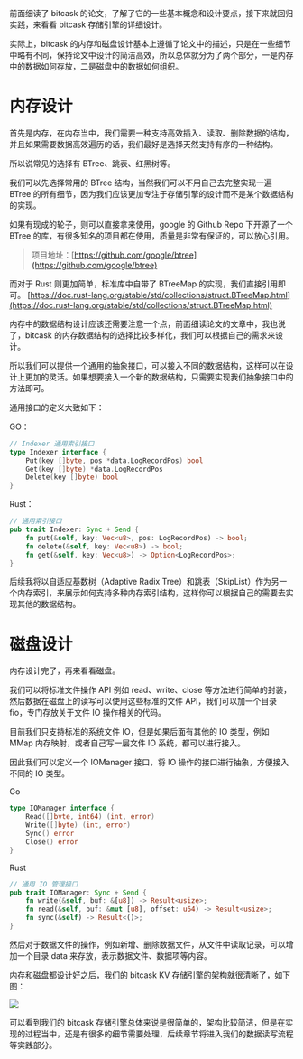 前面细读了 bitcask 的论文，了解了它的一些基本概念和设计要点，接下来就回归实践，来看看 bitcask 存储引擎的详细设计。

实际上，bitcask 的内存和磁盘设计基本上遵循了论文中的描述，只是在一些细节中略有不同，保持论文中设计的简洁高效，所以总体就分为了两个部分，一是内存中的数据如何存放，二是磁盘中的数据如何组织。

# 内存设计

首先是内存，在内存当中，我们需要一种支持高效插入、读取、删除数据的结构，并且如果需要数据高效遍历的话，我们最好是选择天然支持有序的一种结构。

所以说常见的选择有 BTree、跳表、红黑树等。

我们可以先选择常用的 BTree 结构，当然我们可以不用自己去完整实现一遍 BTree 的所有细节，因为我们应该更加专注于存储引擎的设计而不是某个数据结构的实现。

如果有现成的轮子，则可以直接拿来使用，google 的 Github Repo 下开源了一个 BTree 的库，有很多知名的项目都在使用，质量是非常有保证的，可以放心引用。
>项目地址：[https://github.com/google/btree](https://github.com/google/btree)

而对于 Rust 则更加简单，标准库中自带了 BTreeMap 的实现，我们直接引用即可。
[https://doc.rust-lang.org/stable/std/collections/struct.BTreeMap.html](https://doc.rust-lang.org/stable/std/collections/struct.BTreeMap.html)

内存中的数据结构设计应该还需要注意一个点，前面细读论文的文章中，我也说了，bitcask 的内存数据结构的选择比较多样化，我们可以根据自己的需求来设计。

所以我们可以提供一个通用的抽象接口，可以接入不同的数据结构，这样可以在设计上更加的灵活。如果想要接入一个新的数据结构，只需要实现我们抽象接口中的方法即可。

通用接口的定义大致如下：

GO：
```go
// Indexer 通用索引接口
type Indexer interface {
	Put(key []byte, pos *data.LogRecordPos) bool
	Get(key []byte) *data.LogRecordPos
	Delete(key []byte) bool
}
```

Rust：
```rust
// 通用索引接口
pub trait Indexer: Sync + Send {
    fn put(&self, key: Vec<u8>, pos: LogRecordPos) -> bool;
    fn delete(&self, key: Vec<u8>) -> bool;
    fn get(&self, key: Vec<u8>) -> Option<LogRecordPos>;
}
```

后续我将以自适应基数树（Adaptive Radix Tree）和跳表（SkipList）作为另一个内存索引，来展示如何支持多种内存索引结构，这样你可以根据自己的需要去实现其他的数据结构。

# 磁盘设计

内存设计完了，再来看看磁盘。

我们可以将标准文件操作 API 例如 read、write、close 等方法进行简单的封装，然后数据在磁盘上的读写可以使用这些标准的文件 API，我们可以加一个目录 fio，专门存放关于文件 IO 操作相关的代码。

目前我们只支持标准的系统文件 IO，但是如果后面有其他的 IO 类型，例如 MMap 内存映射，或者自己写一层文件 IO 系统，都可以进行接入。

因此我们可以定义一个 IOManager 接口，将 IO 操作的接口进行抽象，方便接入不同的 IO 类型。

Go

```go
type IOManager interface {
	Read([]byte, int64) (int, error)
	Write([]byte) (int, error)
	Sync() error
	Close() error
}
```

Rust

```rust
// 通用 IO 管理接口
pub trait IOManager: Sync + Send {
    fn write(&self, buf: &[u8]) -> Result<usize>;
    fn read(&self, buf: &mut [u8], offset: u64) -> Result<usize>;
    fn sync(&self) -> Result<()>;
}
```

然后对于数据文件的操作，例如新增、删除数据文件，从文件中读取记录，可以增加一个目录 data 来存放，表示数据文件、数据项等内容。

内存和磁盘都设计好之后，我们的 bitcask KV 存储引擎的架构就很清晰了，如下图：

![](Pasted%20image%2020230529163037.png)

可以看到我们的 bitcask 存储引擎总体来说是很简单的，架构比较简洁，但是在实现的过程当中，还是有很多的细节需要处理，后续章节将进入我们的数据读写流程等实践部分。
